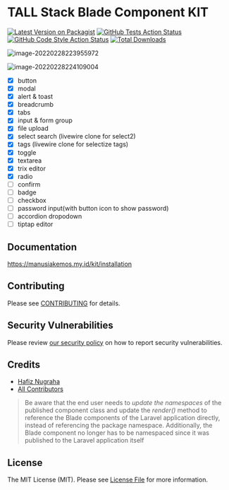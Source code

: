 # TALL Stack Blade Component KIT

[![Latest Version on Packagist](https://img.shields.io/packagist/v/manusiakemos/tall-stack-kit.svg?style=flat-square)](https://packagist.org/packages/manusiakemos/tall-stack-kit)
[![GitHub Tests Action Status](https://img.shields.io/github/workflow/status/manusiakemos/tall-stack-kit/run-tests?label=tests)](https://github.com/manusiakemos/tall-stack-kit/actions?query=workflow%3Arun-tests+branch%3Amain)
[![GitHub Code Style Action Status](https://img.shields.io/github/workflow/status/manusiakemos/tall-stack-kit/Check%20&%20fix%20styling?label=code%20style)](https://github.com/manusiakemos/tall-stack-kit/actions?query=workflow%3A"Check+%26+fix+styling"+branch%3Amain)
[![Total Downloads](https://img.shields.io/packagist/dt/manusiakemos/tall-stack-kit.svg?style=flat-square)](https://packagist.org/packages/manusiakemos/tall-stack-kit)

![image-20220228223955972](https://tva1.sinaimg.cn/large/e6c9d24egy1gztlt0jmvkj21qo0mgmzf.jpg)

![image-20220228224109004](https://tva1.sinaimg.cn/large/e6c9d24egy1gztlu5ykp3j21rq0cqq43.jpg)

- [x] button
- [x] modal
- [x] alert & toast
- [x] breadcrumb
- [x] tabs
- [x] input & form group
- [x] file upload
- [x] select search (livewire clone for select2)
- [x] tags (livewire clone for selectize tags)
- [x] toggle
- [x] textarea
- [x] trix editor
- [x] radio
- [ ] confirm
- [ ] badge
- [ ] checkbox
- [ ] password input(with button icon to show password)
- [ ] accordion dropodown
- [ ] tiptap editor

## Documentation

https://manusiakemos.my.id/kit/installation

## Contributing

Please see [CONTRIBUTING](.github/CONTRIBUTING.md) for details.

## Security Vulnerabilities

Please review [our security policy](../../security/policy) on how to report security vulnerabilities.

## Credits

- [Hafiz Nugraha](https://github.com/manusiakemos)
- [All Contributors](../../contributors)



> Be aware that the end user needs to *update the namespaces* of the published component class and update the *render()* method to reference the Blade components of the Laravel application directly, instead of referencing the package namespace. Additionally, the Blade component no longer has to be namespaced since it was published to the Laravel application itself

## License

The MIT License (MIT). Please see [License File](LICENSE.md) for more information.
